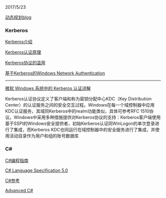 2017/5/23

[动态规划blog](http://www.hawstein.com/posts/dp-novice-to-advanced.html)

### Kerberos

[Kerberos介绍](http://www.cnblogs.com/jankie/archive/2011/08/22/2149285.html)

[Kerberos认证原理](http://blog.csdn.net/wulantian/article/details/42418231)

[Kerberos协议的滥用](http://www.freebuf.com/articles/system/45631.html)

[基于Kerberos的Windows Network Authentication](http://www.blogjava.net/jinfeng_wang/archive/2007/07/26/132605.html)


--------------------------------
[微软 Windows 系统中的 Kerberos 认证详解](https://technet.microsoft.com/zh-cn/ff806146.aspx)

Kerberos认证协议定义了客户端和称为密钥分配中心KDC（Key Distribution Center）的认证服务之间的安全交互过程。Windows在每一个域控制器中应用KDC认证服务，其域同Kerberos中的realm功能类似，具体可参考RFC 1510协议。Windows中采用多种措施提供对Kerberos协议的支持：Kerberos客户端使用基于SSPI的Windows安全提供者，初始Kerberos认证同WinLogon的单次登录进行了集成，而Kerberos KDC也同运行在域控制器中的安全服务进行了集成，并使用活动目录作为用户和组的账号数据库

### C#

[C#编程指南](https://docs.microsoft.com/zh-cn/dotnet/articles/csharp/programming-guide/index)

[C# Language Specification 5.0](https://www.microsoft.com/en-us/download/details.aspx?id=7029)

[C#参考](https://docs.microsoft.com/zh-cn/dotnet/articles/csharp/language-reference/index)

[Advanced C#](https://msdn.microsoft.com/zh-cn/library/orm-9780596527570-03-04.aspx)

